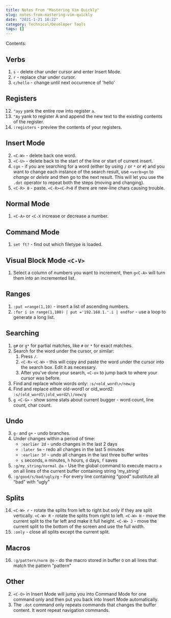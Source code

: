 ```yaml
---
title: Notes From "Mastering Vim Quickly"
slug: notes-from-mastering-vim-quickly
date: "2021-1-21 16:22"
category: Technical/Developer Tools
tags: []
---
```


Contents:
<TOCInline toc={props.toc} exclude="Overview" toHeading={2} />

## Verbs

1.  `s` - delete char under cursor and enter Insert Mode.
2.  `r` - replace char under cursor.
3.  `c/hello` - change until next occurrence of 'hello'

## Registers

12. `"ayy` yank the entire row into register `a`.
13. `"Ay` yank to register A and append the new text to the existing contents of
    the register.
14. `:registers` - preview the contents of your registers.

## Insert Mode

2. `<C-W>` - delete back one word.
3. `<C-U>` - delete back to the start of the line or start of current insert.
4. `cgn` - if you are searching for a word (either by using `/` or `*` or `#`)
   and you want to change each instance of the search result, use `<verb>gn` to
   _change_ or _delete_ and then go to the next result. This will let you use
   the `.dot` operator to repeat both the steps (moving and changing).
5. `<C-R> 0` - paste. `<C-R><C-P>0` if there are new-line chars causing
   trouble.

## Normal Mode

1. `<C-A>` or `<C-X` increase or decrease a number.

## Command Mode

1. `set ft?` - find out which filetype is loaded.

## Visual Block Mode `<C-V>`

1. Select a column of numbers you want to increment, then `g<C-A>` will turn
   them into an incremented list.

## Ranges

1. `:put =range(1,10)` - insert a list of ascending numbers.
2. `:for i in range(1,100) | put ='192.168.1.'.i | endfor` - use a loop to
   generate a long list.

## Searching

1.  `g#` or `g*` for partial matches, like `#` or `*` for exact matches.
2.  Search for the word under the cursor, or similar:
    1. Press `/`.
    2. `<C-R>` `<C-W>` - this will copy and paste the word under the cursor
       into the search box. Edit it as necessary.
    3. After you've done your search, `<C-o>` to jump back to where your cursor
       was before.
3.  Find and replace whole words only: `:s/<old_word\>/new/g`
4.  Find and replace either old-word1 or old_word2: `:s/(old_word1\|old_word2\)/new/g`
5.  `g <C-G>` - show some stats about current bugger - word count, line count,
    char count.

## Undo

3.  `g-` and `g+` - undo branches.
4.  Under changes within a period of time:
    - `:earlier 2d` - undo changes in the last 2 days
    - `:later 5m` - redo all changes in the last 5 minutes
    - `:earlier 3f` - undo all changes in the last three buffer writes
    - `s` seconds, `m` minutes, `h` hours, `d` days, `f` saves
5.  `:g/my_string/normal @a` - Use the global command to execute macro `a` on
    all lines of the current buffer containing string 'my_string'
6.  `:g/good/s/bad/ugly/g` - For every line containing “good” substitute all
    “bad” with “ugly”

## Splits

14. `<C-W> r` - rotate the splits from left to right but only if they are split
    vertically. `<C-W> R` - rotate the splits from right to left. `<C-W> H` -
    move the current split to the far left and make it full height. `<C-W> J` -
    move the current split to the bottom of the screen and use the full width.
15. `:only` - close all splits except the current split.

## Macros

16. `:g/pattern/norm @o` - do the macro stored in buffer `O` on all lines that
    match the pattern "pattern"

## Other

2.  `<C-O>` in Insert Mode will jump you into Command Mode for one command only
    and then put you back into Insert Mode automatically.
3.  The `.dot` command only repeats commands that changes the buffer content. It
    wont repeat navigation commands.
